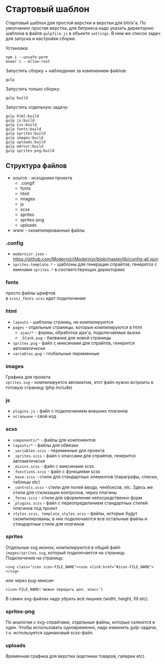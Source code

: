 # Стартовый шаблон

Стартовый шаблон для простой верстки и верстки для bitrix'а. По умолчанию простая верстка, для битрикса надо указать директорию шаблона в файле `gulpfile.js` в объекте `settings`. В нем же список задач для запуска и настройки сборки.

Установка:
```
npm i --unsafe-perm
bower i --allow-root
```

Запустить сборку + наблюдение за изменением файлов:
```
gulp
```

Запустить только сборку:
```
gulp build
```

Запустить отдельную задачу:
```
gulp html:build
gulp js:build
gulp css:build
gulp fonts:build
gulp sprites:build
gulp images:build
gulp uploads:build
gulp mdrnzr:build
gulp sprites-png:build
```

## Структура файлов

- source - исходники проекта
	- .congif
	- fonts
	- html
	- images
	- js
	- scss
	- sprites
	- sprites-png
	- uploads
- www - скомпилированные файлы

### .config

- `modernizr.json` - https://github.com/Modernizr/Modernizr/blob/master/lib/config-all.json
- `sprites-template.*` - шаблоны для генерации спрайтов, генерятся с именами `sprites.*` в соответствующих директориях

### fonts

просто файлы шрифтов\
в `scss/_fonts.scss` идет подключение

### html

- `layouts` - шаблоны страниц, не компилируются
- `pages` - отдельные страницы, которые компилируются в html
	- `ajax/*` - формы, обработка ajax'а, подключаемые вьюхи
	- `_blank.pug` - балванка для новой страницы
- `sprites.pug` - файл с миксинами для спрайтов, генерится автоматически
- `variables.pug` - глобальные переменные

### images

Графика для проекта\
`sprites.svg` - компилируется автоматом, этот файл нужно встроить в готовую страницу (php include)

### js

- `plugins.js` - файл с подключением внешних плагинов
- `остальное` - свой код

### scss

- `components/*` - файлы для компонентов
- `layouts/*` - файлы для обвязки
- `_variables.scss` - переменные для проекта
- `_sprites.scss` - файл с классами для спрайтов, генерится автоматически
- `_mixins.scss` - файл с миксинами scss
- `_functions.scss` - файл с функциями scss
- `_base.scss` - стили для стандартных элементов (параграфы, списки, таблицы etc)
- `_controls.scss` - стили для полей ввода, чекбоксов, etc. Здесь же стили для стилизации контролов, через плагины
- `_forms.scss` - стили для оформления непосредственно форм
- `_plugins.scss` - файл с переопределением стандартных стилей плагинов под проект
- `styles.scss, template_styles.scss` - файлы, которые будут скомпилированы, в них подключаются все остальные файлы и *стандартные стили для плагинов*

### sprites
Отдельные svg иконок, компилируются в общий файл `images/sprites.svg`, который подключается на страницу.\
Подключение на страницу:
```
<svg class="icon icon-FILE_NAME"><use xlink:href="#icon-FILE_NAME"></svg>
```
или через pug-миксин
```
+icon-FILE_NAME('можно передать доп. класс')
```
В самих svg-файлах надо убрать всё лишнее (width, height, fill etc).

### sprites-png
По аналогии с svg-спрайтами, отдельные файлы, которые склеются в один. Чтобы использовать одновременно, надо изменить gulp-задачи, т.к. используется одинаковый scss-файл.


### uploads
Временная графика для верстки (картинки товаров, галереи etc).